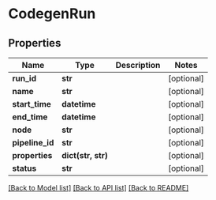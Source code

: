 # CodegenRun

## Properties
Name | Type | Description | Notes
------------ | ------------- | ------------- | -------------
**run_id** | **str** |  | [optional] 
**name** | **str** |  | [optional] 
**start_time** | **datetime** |  | [optional] 
**end_time** | **datetime** |  | [optional] 
**node** | **str** |  | [optional] 
**pipeline_id** | **str** |  | [optional] 
**properties** | **dict(str, str)** |  | [optional] 
**status** | **str** |  | [optional] 

[[Back to Model list]](../README.md#documentation-for-models) [[Back to API list]](../README.md#documentation-for-api-endpoints) [[Back to README]](../README.md)


